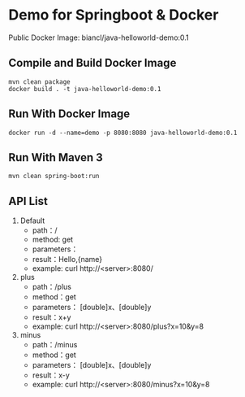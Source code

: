 # Demo for Springboot & Docker 
Public Docker Image: biancl/java-helloworld-demo:0.1

## Compile and Build Docker Image
```
mvn clean package
docker build . -t java-helloworld-demo:0.1
```

## Run With Docker Image
```
docker run -d --name=demo -p 8080:8080 java-helloworld-demo:0.1
```

## Run With Maven 3
```
mvn clean spring-boot:run 
```

## API List
1. Default 
    - path：/
    - method: get
    - parameters：
    - result：Hello,{name}
    - example: curl http://\<server>:8080/
1. plus
    - path：/plus
    - method：get
    - parameters： [double]x、[double]y
    - result：x+y
    - example: curl http://\<server>:8080/plus?x=10&y=8
1. minus
    - path：/minus
    - method：get
    - parameters： [double]x、[double]y
    - result：x-y
    - example: curl http://\<server>:8080/minus?x=10&y=8
